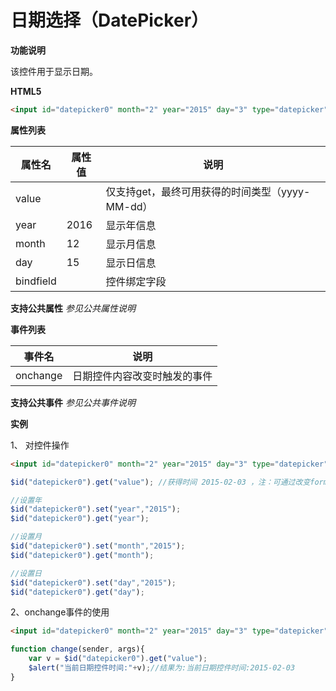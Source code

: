 # 日期选择（DatePicker）

**功能说明**

该控件用于显示日期。

**HTML5**
```html
<input id="datepicker0" month="2" year="2015" day="3" type="datepicker" format=” yyyy-MM-dd”/>
```

**属性列表**

| 属性名 | 属性值 | 说明 |
| ------------ | ------------ | ------------ |
| value |   | 仅支持get，最终可用获得的时间类型（yyyy-MM-dd） |
| year | 2016 | 显示年信息 |
| month | 12 | 显示月信息 |
| day | 15 | 显示日信息 |
| bindfield |   | 控件绑定字段 |

**支持公共属性**
*参见公共属性说明*

**事件列表**

| 事件名 | 说明 |
| ------------ | ------------ |
| onchange | 日期控件内容改变时触发的事件 |

**支持公共事件**
*参见公共事件说明*

**实例**

1、 对控件操作
```html
<input id="datepicker0" month="2" year="2015" day="3" type="datepicker" format=” yyyy-MM-dd” />
```
```javascript
$id("datepicker0").get("value"); //获得时间 2015-02-03 ，注：可通过改变format(yyyy年M月d日)改变获取的时间值

//设置年
$id("datepicker0").set("year","2015");
$id("datepicker0").get("year");

//设置月
$id("datepicker0").set("month","2015");
$id("datepicker0").get("month");

//设置日
$id("datepicker0").set("day","2015");
$id("datepicker0").get("day");
```

2、onchange事件的使用
```html
<input id="datepicker0" month="2" year="2015" day="3" type="datepicker" format=” yyyy-MM-dd” onchange="change()"/>
```
```javascript
function change(sender, args){
	var v = $id("datepicker0").get("value");
	$alert("当前日期控件时间:"+v);//结果为:当前日期控件时间:2015-02-03
}
```

